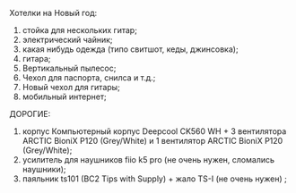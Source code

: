 Хотелки на Новый год:
1. стойка для нескольких гитар;
2. электрический чайник;
3. какая нибудь одежда (типо свитшот, кеды, джинсовка);
4. гитара;
5. Вертикальный пылесос;
6. Чехол для паспорта, снилса и т.д.;
7. Новый чехол для гитары;
8. мобильный интернет;

ДОРОГИЕ:
1. корпус Компьютерный корпус Deepcool CK560 WH + 3 вентилятора ARCTIC BioniX P120 (Grey/White) и 1 вентилятор ARCTIC BioniX P120 (Grey/White);
2. усилитель для наушников fiio k5 pro (не очень нужен, сломались наушники);
3. паяльник ts101 (BC2 Tips with Supply) + жало TS-I (не очень нужен) ;
